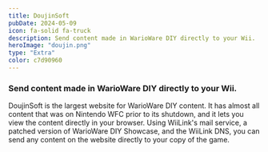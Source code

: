 ```yaml
---
title: DoujinSoft
pubDate: 2024-05-09
icon: fa-solid fa-truck
description: Send content made in WarioWare DIY directly to your Wii.
heroImage: "doujin.png"
type: "Extra"
color: c7d90960
---
```


### Send content made in WarioWare DIY directly to your Wii.

DoujinSoft is the largest website for WarioWare DIY content. It has almost all content that was on Nintendo WFC prior to its shutdown, and it lets you view the content directly in your browser. Using WiiLink's mail service, a patched version of WarioWare DIY Showcase, and the WiiLink DNS, you can send any content on the website directly to your copy of the game.